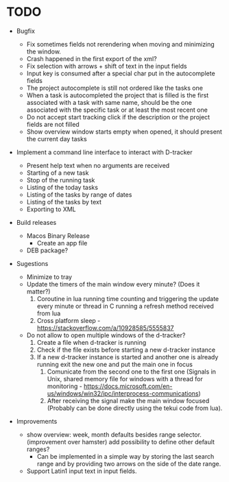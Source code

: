 # TODO

* Bugfix
    + Fix sometimes fields not rerendering when moving and minimizing the window.
    + Crash happened in the first export of the xml?
    + Fix selection with arrows + shift of text in the input fields
    + Input key is consumed after a special char put in the autocomplete fields
    + The project autocomplete is still not ordered like the tasks one
    + When a task is autocompleted the project that is filled is the first associated with a task with same name, should be the one associated with the specific task or at least the most recent one
    + Do not accept start tracking click if the description or the project fields are not filled
    + Show overview window starts empty when opened, it should present the current day tasks

* Implement a command line interface to interact with D-tracker
    + Present help text when no arguments are received
    + Starting of a new task
    + Stop of the running task
    + Listing of the today tasks
    + Listing of the tasks by range of dates
    + Listing of the tasks by text
    + Exporting to XML

* Build releases
    + Macos Binary Release
        - Create an app file
    + DEB package?

* Sugestions
    + Minimize to tray
    + Update the timers of the main window every minute? (Does it matter?)
        1. Coroutine in lua running time counting and triggering the update every minute or thread in C running a refresh method received from lua
        2. Cross platform sleep - https://stackoverflow.com/a/10928585/5555837
    + Do not allow to open multiple windows of the d-tracker?
        1. Create a file when d-tracker is running
        2. Check if the file exists before starting a new d-tracker instance
        3. If a new d-tracker instance is started and another one is already running exit the new one and put the main one in focus
            1. Comunicate from the second one to the first one (Signals in Unix, shared memory file for windows with a thread for monitoring - https://docs.microsoft.com/en-us/windows/win32/ipc/interprocess-communications)
            2. After receiving the signal make the main window focused (Probably can be done directly using the tekui code from lua).

* Improvements
    + show overview: week, month defaults besides range selector. (improvement over hamster) add possibility to define other default ranges?
        - Can be implemented in a simple way by storing the last search range and by providing two arrows on the side of the date range.
    + Support Latin1 input text in input fields.
